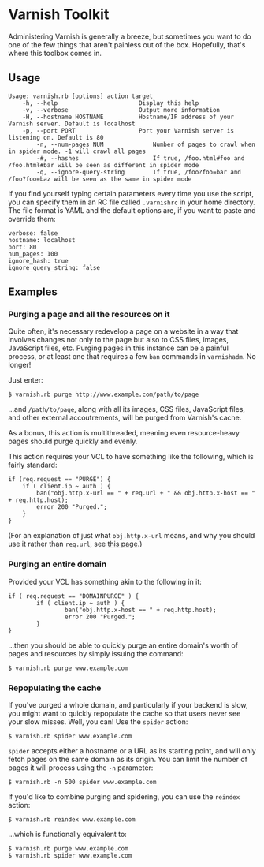 # Varnish Toolkit

Administering Varnish is generally a breeze, but sometimes you want to do one of the few things that aren't painless out of the box. Hopefully, that's where this toolbox comes in.

## Usage

    Usage: varnish.rb [options] action target
        -h, --help                       Display this help
        -v, --verbose                    Output more information
        -H, --hostname HOSTNAME          Hostname/IP address of your Varnish server. Default is localhost
        -p, --port PORT                  Port your Varnish server is listening on. Default is 80
            -n, --num-pages NUM              Number of pages to crawl when in spider mode. -1 will crawl all pages
            -#, --hashes                     If true, /foo.html#foo and /foo.html#bar will be seen as different in spider mode
            -q, --ignore-query-string        If true, /foo?foo=bar and /foo?foo=baz will be seen as the same in spider mode

If you find yourself typing certain parameters every time you use the script, you can specify them in an RC file called `.varnishrc` in your home directory. The file format is YAML and the default options are, if you want to paste and override them:

    verbose: false
    hostname: localhost
    port: 80
    num_pages: 100
    ignore_hash: true
    ignore_query_string: false

## Examples

### Purging a page and all the resources on it

Quite often, it's necessary redevelop a page on a website in a way that involves changes not only to the page but also to CSS files, images, JavaScript files, etc. Purging pages in this instance can be a painful process, or at least one that requires a few `ban` commands in `varnishadm`. No longer!

Just enter:

	$ varnish.rb purge http://www.example.com/path/to/page

...and `/path/to/page`, along with all its images, CSS files, JavaScript files, and other external accoutrements, will be purged from Varnish's cache. 

As a bonus, this action is multithreaded, meaning even resource-heavy pages should purge quickly and evenly.

This action requires your VCL to have something like the following, which is fairly standard:

	if (req.request == "PURGE") {
        if ( client.ip ~ auth ) {
            ban("obj.http.x-url == " + req.url + " && obj.http.x-host == " + req.http.host);
            error 200 "Purged.";
        }
    }

(For an explanation of just what `obj.http.x-url` means, and why you should use it rather than `req.url`, see [this page](http://kristianlyng.wordpress.com/2010/07/28/smart-bans-with-varnish/).)

### Purging an entire domain

Provided your VCL has something akin to the following in it:

	if ( req.request == "DOMAINPURGE" ) {
            if ( client.ip ~ auth ) {
                    ban("obj.http.x-host == " + req.http.host);
                    error 200 "Purged.";
            }
    }

...then you should be able to quickly purge an entire domain's worth of pages and resources by simply issuing the command:

	$ varnish.rb purge www.example.com

### Repopulating the cache

If you've purged a whole domain, and particularly if your backend is slow, you might want to quickly repopulate the cache so that users never see your slow misses. Well, you can! Use the `spider` action:

	$ varnish.rb spider www.example.com

`spider` accepts either a hostname or a URL as its starting point, and will only fetch pages on the same domain as its origin. You can limit the number of pages it will process using the `-n` parameter:

	$ varnish.rb -n 500 spider www.example.com

If you'd like to combine purging and spidering, you can use the `reindex` action:

	$ varnish.rb reindex www.example.com

…which is functionally equivalent to:

	$ varnish.rb purge www.example.com
	$ varnish.rb spider www.example.com